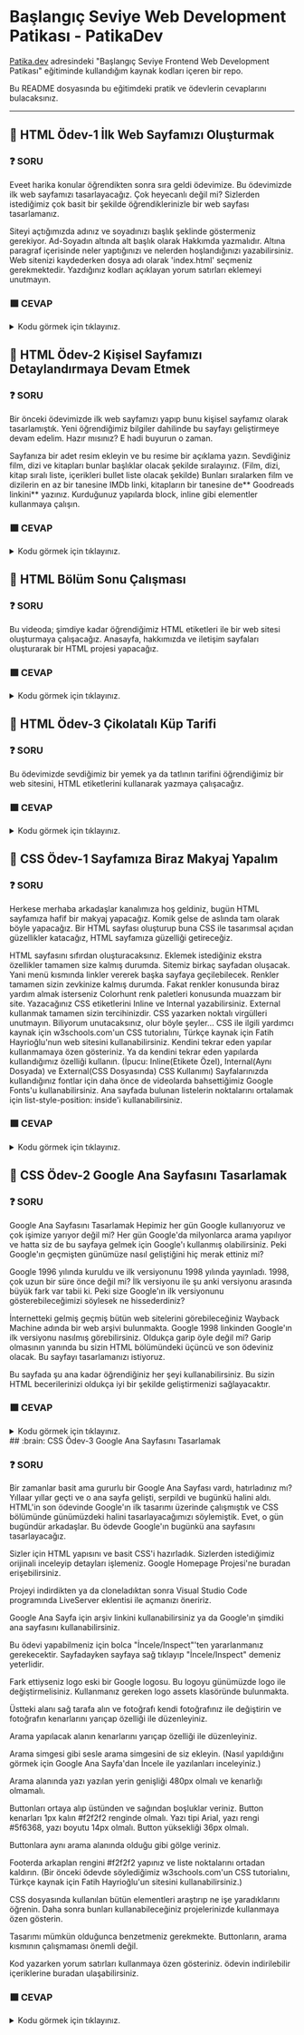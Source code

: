 # Başlangıç Seviye Web Development Patikası - PatikaDev

[Patika.dev](https://app.patika.dev/egitimler) adresindeki "Başlangıç Seviye Frontend Web Development Patikası" eğitiminde kullandığım kaynak kodları içeren bir repo.

Bu README dosyasında bu eğitimdeki pratik ve ödevlerin cevaplarını bulacaksınız.

--------------------------------------------------------------------------------------------------------------------------------------
## :brain: HTML Ödev-1  İlk Web Sayfamızı Oluşturmak


### :question: SORU 
Eveet harika konular öğrendikten sonra sıra geldi ödevimize. Bu ödevimizde ilk web sayfamızı tasarlayacağız. Çok heyecanlı değil mi? Sizlerden istediğimiz çok basit bir şekilde öğrendiklerinizle bir web sayfası tasarlamanız.

Siteyi açtığımızda adınız ve soyadınızı başlık şeklinde göstermeniz gerekiyor.
Ad-Soyadın altında alt başlık olarak Hakkımda yazmalıdır.
Altına paragraf içerisinde neler yaptığınızı ve nelerden hoşlandığınızı yazabilirsiniz.
Web sitenizi kaydederken dosya adı olarak 'index.html' seçmeniz gerekmektedir.
Yazdığınız kodları açıklayan yorum satırları eklemeyi unutmayın.

### :green_square: CEVAP
<details>
<summary>Kodu görmek için tıklayınız.</summary>

```html
  <!DOCTYPE html>
<html lang="en">
<head>
    <meta charset="UTF-8">
    <meta http-equiv="X-UA-Compatible" content="IE=edge">
    <meta name="viewport" content="width=device-width, initial-scale=1.0">
    <title>Document</title>
</head>
<body>
    <b><h1>Ezgi Buse Akkaya</h1></b>
   <h3> <b>Hakkımda</b></h3>
    <p>Merhaba ben Ezgi Buse Akkaya! Mersinde yaşıyorum. Yazılımla uğraşmayı ve okumayı çok seviyorum. tam bir Neslihan Demir hayranıyım! Web geliştirme ile ilgileniyorum. Kodluyoruz'un bu Eğitim serisi sayesinde harika şeyler öğrendim ve öğrenmeye devam ediyorum!</p> 

    <h2>Sevdiğim Diziler</h2>

    <h3>Star Trek: The Next Generation</h3>
    <p>Uzay Yolu: Yeni Nesil (Star Trek: The Next Generation) Gene Roddenberry tarafından yaratılmış olan kurgusal Uzay Yolu evreninde geçen bir bilimkurgu dizisidir. Türkiye'de 1990-1997 yılları arasında Star TV'de yayınlanmıştır.</p>
    <p>Bu dizide en çok dikkat çeken Enterprise gemisinin kaptan Jean-Luc Picard'dır. Tabii onun yanında filonun tek robot asker Data, tek Klingon asker Worf gibi birçok ikonik karakteri de mevcut.</p>

 </body>
</html>
```
</details>

## :brain: HTML Ödev-2  Kişisel Sayfamızı Detaylandırmaya Devam Etmek


### :question: SORU 
Bir önceki ödevimizde ilk web sayfamızı yapıp bunu kişisel sayfamız olarak tasarlamıştık. Yeni öğrendiğimiz bilgiler dahilinde bu sayfayı geliştirmeye devam edelim. Hazır mısınız? E hadi buyurun o zaman.

Sayfanıza bir adet resim ekleyin ve bu resime bir açıklama yazın.
Sevdiğiniz film, dizi ve kitapları bunlar başlıklar olacak şekilde sıralayınız. (Film, dizi, kitap sıralı liste, içerikleri bullet liste olacak şekilde)
Bunları sıralarken film ve dizilerin en az bir tanesine IMDb linki, kitapların bir tanesine de** Goodreads linkini** yazınız.
Kurduğunuz yapılarda block, inline gibi elementler kullanmaya çalışın.

### :green_square: CEVAP
<details>
<summary>Kodu görmek için tıklayınız.</summary>

```html
  <!DOCTYPE html>
<html lang="en">
<head>
    <meta charset="UTF-8">
    <meta http-equiv="X-UA-Compatible" content="IE=edge">
    <meta name="viewport" content="width=device-width, initial-scale=1.0">
    <title>Hakkımda</title>
</head>
<body>
    <h1>Ezgi Buse Akkaya</h1>
    
    <h2>Hakkımda</h2>

    <p>Merhaba. Ben Ezgi Buse Akkaya! Mersin'de yaşıyorum. Bilimkurgu izlemeyi ve okumayı çok seviyorum. Tam bir Star Trek hayranıyım! Web geliştirme ile ilgileniyorum. Kodluyoruz'un bu eğitim serisi sayesinde harika şeyler öğrendim ve öğrenmeye devam ediyorum! Siz de aramıza katılın!</p>

    <h3>İlgi Alanlarım</h3>


    <div>
        <ol>
            <li>Film
                <ul>
                    <li><a href="https://www.imdb.com/title/tt0118715/" target="_blank">The Big Lebowski</a></li>
                    <li>The Blues Brothers</li>
                    <li>Neredesin Firuze</li>
                </ul>
            </li>
            <li>Dizi
                <ul>
                    <li><a href="https://www.imdb.com/title/tt0092455/" target="_blank">Star Trek</a></li>
                    <li>Battlestar Galactica</li>
                    <li>The IT Crowd</li>
                </ul>
            </li>
            <li>Kitap
                <ul>
                    <li><a href="https://www.goodreads.com/review/show/2119945862" target="_blank">Yerdeniz</a></li>
                    <li>Dune</li>
                    <li>Androidler Elektrikli Koyun Düşler Mi?</li>
                </ul>
            </li>
        </ol>
    </div>

    <h2>Sevdiğim Diziler</h2>

    <h3>Star Trek: The Next Generation</h3>

    <img src="images/star-trek.jpg" alt="Star Trek kapak resmi">

    <p>Uzay Yolu: Yeni Nesil (Star Trek: The Next Generation) Gene Roddenberry tarafından yaratılmış olan kurgusal Uzay Yolu evreninde geçen bir bilimkurgu dizisidir. Türkiye'de 1990-1997 yılları arasında Star TV'de yayınlanmıştır.</p>
    
    <p>Bu dizide en çok dikkat çeken Enterprise gemisinin kaptanı <span style="font-weight: bold;">Jean-Luc Picard</span>'dır. Tabii onun yanında filonun tek robot asker <span style="font-style: italic;">Data</span>, tek Klingon asker <span style="font-style: italic;">Worf</span> gibi birçok ikonik karakteri de mevcut.</p>

</body> 
</html>
  ```
</details>

## :brain: HTML Bölüm Sonu Çalışması


### :question: SORU 
Bu videoda; şimdiye kadar öğrendiğimiz HTML etiketleri ile bir web sitesi oluşturmaya çalışacağız. Anasayfa, hakkımızda ve iletişim sayfaları oluşturarak bir HTML projesi yapacağız.

### :green_square: CEVAP
<details>
<summary>Kodu görmek için tıklayınız.</summary>

  //about_us.html
```html
  
<!DOCTYPE html>
<html lang="tr">
<head>
    <meta charset="UTF-8">
    <meta http-equiv="X-UA-Compatible" content="IE=edge">
    <meta name="viewport" content="width=device-width, initial-scale=1.0">
    <title>Hakkımızda | Kodluyoruz</title>
</head>
<body>
    <!-- Navbar - Start -->
    <header>
        <nav>
            <ul>
                <li>
                    <a href="index.html">Ana Sayfa</a>
                </li>
                <li>
                    <a href="about-us.html">Hakkımızda</a>
                </li>
                <li>
                    <a href="contact.html">İletişim</a>
                </li>
            </ul>
        </nav>
    </header>
    <!-- Navbar - End -->

    <!-- Content - Start -->
    <section>
        <!-- Articles - Start -->
        <article>
            <h2>Hakkımızda</h2>
            <img src="https://picsum.photos/id/77/600/300" alt="Yazi 1">
            <p>Lorem ipsum, dolor sit amet consectetur adipisicing elit. Temporibus, sint?</p>
            <p>Lorem ipsum dolor sit amet.</p>
            <p>Ut culpa impedit repellat quasi!</p>
            <p>Ducimus, error officia! Neque, nulla!</p>
            <ol>
                <li>Lorem, ipsum dolor.</li>
                <li>Rerum, neque ipsam?</li>
                <li>Illum, cupiditate quisquam.</li>
                <li>Magnam, sequi iure?</li>
            </ol>
            <hr>
        </article>
        <!-- Articles - End -->
    </section>
    <!-- Content - End -->

    <!-- Footer - Start -->
    <footer>
        <nav>
            <ul>
                <li>
                    <a href="index.html">Ana Sayfa</a>
                </li>
                <li>
                    <a href="about-us.html">Hakkımızda</a>
                </li>
                <li>
                    <a href="contact.html">İletişim</a>
                </li>
            </ul>
        </nav>
    </footer>
    <!-- Footer - End -->
</body>
</html>
  ```
  
  //contact.html
   ```html
  
  <!DOCTYPE html>
<html lang="tr">
<head>
    <meta charset="UTF-8">
    <meta http-equiv="X-UA-Compatible" content="IE=edge">
    <meta name="viewport" content="width=device-width, initial-scale=1.0">
    <title>İletişim | Kodluyoruz</title>
</head>
<body>
    <!-- Navbar - Start -->
    <header>
        <nav>
            <ul>
                <li>
                    <a href="index.html">Ana Sayfa</a>
                </li>
                <li>
                    <a href="about-us.html">Hakkımızda</a>
                </li>
                <li>
                    <a href="contact.html">İletişim</a>
                </li>
            </ul>
        </nav>
    </header>
    <!-- Navbar - End -->

    <!-- Content - Start -->
    <section>
        <!-- Articles - Start -->
        <article>
            <h2>İletişim</h2>
            <img src="https://picsum.photos/id/7/600/300" alt="Yazi 1">
            <p>
                Adres: 
            </p>
            <Address>
                Zemin İstanbul <br>
                Şahkulu, Şişhane Metro Durağı, Meşrutiyet Cd. No:125, 34421 <br> 
                Beyoğlu/İstanbul
            </Address>
            <ul>
                <li><a href="tel:02122223344">0212 222 33 44</a></li>
                <li><a href="mailto:info@kodluyoruz.org">info@kodluyoruz.org</a></li>
            </ul>
            <hr>
        </article>
        <!-- Articles - End -->
    </section>
    <!-- Content - End -->

    <!-- Footer - Start -->
    <footer>
        <nav>
            <ul>
                <li>
                    <a href="index.html">Ana Sayfa</a>
                </li>
                <li>
                    <a href="about-us.html">Hakkımızda</a>
                </li>
                <li>
                    <a href="contact.html">İletişim</a>
                </li>
            </ul>
        </nav>
    </footer>
    <!-- Footer - End -->
</body>
</html>
   ```
  //index.html
   ```html
  <!DOCTYPE html>
<html lang="tr">
<head>
    <meta charset="UTF-8">
    <meta http-equiv="X-UA-Compatible" content="IE=edge">
    <meta name="viewport" content="width=device-width, initial-scale=1.0">
    <title>Kodluyoruz</title>
</head>
<body>
    <!-- Navbar - Start -->
    <header>
        <nav>
            <ul>
                <li>
                    <a href="index.html">Ana Sayfa</a>
                </li>
                <li>
                    <a href="about-us.html">Hakkımızda</a>
                </li>
                <li>
                    <a href="contact.html">İletişim</a>
                </li>
            </ul>
        </nav>
    </header>
    <!-- Navbar - End -->

    <!-- Content - Start -->
    <section>
        <!-- Articles - Start -->
        <article>
            <h2>Birinci Yazı</h2>
            <img height="300" src="img/photo.jpeg" alt="Yazi 1">
            <p>Lorem ipsum, dolor sit amet consectetur adipisicing elit. Temporibus, sint?</p>
            <p>Lorem ipsum dolor sit amet.</p>
            <p>Ut culpa impedit repellat quasi!</p>
            <p>Ducimus, error officia! Neque, nulla!</p>
            <ol>
                <li>Lorem, ipsum dolor.</li>
                <li>Rerum, neque ipsam?</li>
                <li>Illum, cupiditate quisquam.</li>
                <li>Magnam, sequi iure?</li>
            </ol>
            <hr>
        </article>
        <article>
            <h2>İkinci Yazı</h2>
            <img src="https://picsum.photos/id/27/600/300" alt="Yazi 1">
            <p>Lorem ipsum, dolor sit amet consectetur adipisicing elit. Temporibus, sint?</p>
            <p>Lorem ipsum dolor sit amet.</p>
            <p>Ut culpa impedit repellat quasi!</p>
            <p>Ducimus, error officia! Neque, nulla!</p>
            <ul>
                <li>Lorem, ipsum dolor.</li>
                <li>Rerum, neque ipsam?</li>
                <li>Illum, cupiditate quisquam.</li>
                <li>Magnam, sequi iure?</li>
            </ul>
            <hr>
        </article>
        <article>
            <h2>Üçüncü Yazı</h2>
            <img src="https://picsum.photos/id/217/600/300" alt="Yazi 1">
            <p>Lorem ipsum, dolor sit amet consectetur adipisicing elit. Temporibus, sint?</p>
            <p>Lorem ipsum dolor sit amet.</p>
            <p>Ut culpa impedit repellat quasi!</p>
            <p>Ducimus, error officia! Neque, nulla!</p>
            <hr>
        </article>
        <!-- Articles - End -->
    </section>
    <!-- Content - End -->

    <!-- Footer - Start -->
    <footer>
        <nav>
            <ul>
                <li>
                    <a href="index.html">Ana Sayfa</a>
                </li>
                <li>
                    <a href="about-us.html">Hakkımızda</a>
                </li>
                <li>
                    <a href="contact.html">İletişim</a>
                </li>
            </ul>
        </nav>
    </footer>
    <!-- Footer - End -->
</body>
</html>
   ```
</details>

## :brain: HTML Ödev-3 Çikolatalı Küp Tarifi


### :question: SORU 
Bu ödevimizde sevdiğimiz bir yemek ya da tatlının tarifini öğrendiğimiz bir web sitesini, HTML etiketlerini kullanarak yazmaya çalışacağız.

### :green_square: CEVAP
<details>
<summary>Kodu görmek için tıklayınız.</summary>

  //index.html
```html
  <!DOCTYPE html>
<html lang="en">
<head>
    <meta charset="UTF-8">
    <meta http-equiv="X-UA-Compatible" content="IE=edge">
    <meta name="viewport" content="width=device-width, initial-scale=1.0">
    <title>Çikolatalı Küp</title>
    
    <!-- External CSS -->
    <link rel="stylesheet" href="style.css">

</head>
<body>
    <!-- Header - Start -->
        <header>
            <h1 class="ana-baslik"><em>...Çikolata Küpleri...</em></h1>
            <p>
                <strong><i>çikolatalı ve şam fıstıklı tadımlık lezzetler... Yalnızca 4 malzeme ile hazırlanan çikolata küpleri, renkli kağıtlarda veya kürdan batırılarak servis edilir. Özellikler kalabalık sofralarda yer verilen çikolata küpleri, doğum günü gibi özel etkinliklerde de sunulabilir.</i></strong>
            </p>
        </header>    
    <!-- Header - End -->

    <!-- Content - Start -->
        <section>
            <article>
                <p>
                    <b>Tarif:</b> Rukiye Beyza Sarıkaya
                </p>
                    <div class="container">
                        <div class="square-mark">
                            <div class="centered-dot"></div>
                        </div>
                        <div class="liste">
                            <ul>
                                <li class="liste1"><span class="icerik">Kaç Kişilik:</span>4kişilik</li>
                                <li class="liste1 marg"><span class="icerik">Hazırlama Süresi:</span>30 dakika</li>
                                <li class="liste1 marg"><span class="icerik">Pişirme Süresi:</span>10 dakika</li>
                            </ul>
                        </div>
                    </div>
            </article>

            <article class="bolum">
                <div class="kirmizi">
                    Çikolata Küpleri Tarifi İçin Malzemeler..
                </div>
                <ul class="liste2ul">
                    <li class="liste2li">350 gr bitter çikolata</li>
                    <li class="liste2li">150 ml krema</li>
                    <li class="liste2li">1 çorba kaşığı tereyağı</li>
                    <li class="liste2li">150 gr şamfıstık (Badem veya fındık da olabilir</li>
                </ul>
            </article>
            <article class="bolum">
                <div class="kirmizi">
                    Çikolata Küpleri Nasıl Yapılır?
                </div>
                <ol class="liste2ul padzero">
                    <li class="liste2li">Bitter çikolatayı benmari usulü eritin.</li>
                    <li class="liste2li">Eriyen çikolatanın üzerine krema veya tereyağını ekleyip iyice karıştırıp tencereyi bir tezgaha alın.</li>
                    <li class="liste2li">Şamfıstıkları havanda çok az dövüp irili ufaklı parçalara bölün.</li>
                    <li class="liste2li">Ufalanan fıstıkları çikolatalı karışıma ekleyip karıştırın.</li>
                    <li class="liste2li">Hazırladığınız çikolatayı varsa alüminyum hazır bir kare tepsiye, yoksa kenarlarından taşarak yağlı kağıt yerleştirdiğiniz küçük bir tepsiye dökün.</li>
                    <li class="liste2li">Buzdolabında iki saat bekletin</li>
                    <li class="liste2li">Çikolatayı kalıptan çıkartın. Kare parçalara bölün.</li>
                </ol>
            </article>
        </section>
    <!-- Content - End -->
    <!-- Footer - Start -->
        <footer>
            <div class="footer">
                <h2 class="sonbaslik">Afiyet olsun</h3>
            </div>
        </footer>
    <!-- Footer - End -->
    
</body>
</html>
  ```
  //style.css
  ```css
  body{
    background-color: #E0C9A9;
}
.ana-baslik{
    color: #5E2610;
}
.container{
    display: flex;
    flex-direction: row;
}
.square-mark{
    position: relative;
    width: 6px;
    height: 6px;
    display: flex;
    align-self: center;
    background-color: black;
    
}
.centered-dot{
    width: 1.3px;
    height: 1.3px;
    background-color: rgb(255,255,255);
    margin: 0;
    position:absolute;
    top: 50%;
    left: 50%;
    margin-right: -50%;
    transform: translate(-50%, -50%);
}
.liste{
    display: flex;
    justify-self: center;
    margin: auto;
}
ul{
    padding: 0px;
    margin: 0px;
}
li.liste1{
    text-decoration: underline;
    list-style-type: none;
    display:inline-flex;
    margin-left: 10px;
    margin-right: auto;
    text-align: center;
    ;
}
.icerik{
    font-weight: bold;
    color: #9C3B0F;
}
.bolum{
    margin-left: 33%;
    margin-top: 20px;
}
.kirmizi{
    display: inline;
    background-color: #963102;
    color: white;
    font-weight: bold;
    border-radius: 10px;
}
.liste2ul{
    margin-top: 20px;
    margin-left: 3%;
}
.liste2li{
    margin-bottom: 5px;
}
.padzero{
    padding: 0;
}
.footer{
    letter-spacing: 2px;
    color: #2C1504;
}
.sonbaslik{
    margin-left: 60%;
    font-weight:500;
          }
  
  ```
  </details>
  
## :brain: CSS Ödev-1 Sayfamıza Biraz Makyaj Yapalım


### :question: SORU 
  
Herkese merhaba arkadaşlar kanalımıza hoş geldiniz, bugün HTML sayfamıza hafif bir makyaj yapacağız. Komik gelse de aslında tam olarak böyle yapacağız. Bir HTML sayfası oluşturup buna CSS ile tasarımsal açıdan güzellikler katacağız, HTML sayfamıza güzelliği getireceğiz.

HTML sayfasını sıfırdan oluşturacaksınız. Eklemek istediğiniz ekstra özellikler tamamen size kalmış durumda.
Sitemiz birkaç sayfadan oluşacak. Yani menü kısmında linkler vererek başka sayfaya geçilebilecek.
Renkler tamamen sizin zevkinize kalmış durumda. Fakat renkler konusunda biraz yardım almak isterseniz Colorhunt renk paletleri konusunda muazzam bir site.
Yazacağınız CSS etiketlerini Inline ve Internal yazabilirsiniz. External kullanmak tamamen sizin tercihinizdir.
CSS yazarken noktalı virgülleri unutmayın. Biliyorum unutacaksınız, olur böyle şeyler...
CSS ile ilgili yardımcı kaynak için w3schools.com'un CSS tutorialını, Türkçe kaynak için Fatih Hayrioğlu'nun web sitesini kullanabilirsiniz.
Kendini tekrar eden yapılar kullanmamaya özen gösteriniz. Ya da kendini tekrar eden yapılarda kullandığımız özelliği kullanın. (İpucu: Inline(Etikete Özel), Internal(Aynı Dosyada) ve External(CSS Dosyasında) CSS Kullanımı)
Sayfalarınızda kullandığınız fontlar için daha önce de videolarda bahsettiğimiz Google Fonts'u kullanabilirsiniz.
Ana sayfada bulunan listelerin noktalarını ortalamak için list-style-position: inside'i kullanabilirsiniz.

### :green_square: CEVAP
<details>
<summary>Kodu görmek için tıklayınız.</summary>

  //about-us.html
```html
  <!DOCTYPE html>
<html lang="en">
<head>
    <meta charset="UTF-8">
    <meta http-equiv="X-UA-Compatible" content="IE=edge">
    <meta name="viewport" content="width=device-width, initial-scale=1.0">
    <title>Hakkımızda</title>
    <link rel="stylesheet" href="css/style.css">
</head>
<body>
     <!-- Header Bölümü -->
    <header>
        <!-- Anasayfa Başlık -->
        <h1 class="anabaslik">Müzik Dükkanım</h1>
    </header>
    <!-- Nav Bölümü -->
    <nav class="nav">
        <ul class="navlist">
            <li class="navlistli"><a href="index.html">Ana Sayfa</a></li>
            <li class="navlistli ml15"><a href="products.html">Ürünlerimiz</a></li>
            <li class="navlistli ml15"><a href="about-us.html">Hakkımızda</a></li>
        </ul>
    </nav>
    <!-- Hakkımızda Main -->
    <main>
        <article>
            <h2 class="hakkimizdabaslik">Hakkımızda</h2>
            <p>Müzik Dükkanım 2021 yılında Cengiz C. Mataracı ve Furkan Tolga Yüce tarafından kurulmuştur. Çeşitli müzik aletlerini uygun fiyatlar ile buluşturmak için kurulmuştur.</p>
        </article>
        <article>
            <h4 class="hakkimizdaaltbaslik">Vizyonumuz</h4>
            <p>İnsanlara kaliteli müzik aletleri sağlamak. Lorem, ipsum dolor sit amet consectetur adipisicing elit. Soluta animi ea nostrum unde sapiente quas, cupiditate iste nisi vitae earum? Optio cumque eius debitis culpa recusandae. Atque neque minima soluta consequatur quos eius, eveniet vitae laborum in nihil harum corporis rerum expedita facilis perspiciatis corrupti deserunt consequuntur architecto dolorem ducimus accusantium fugit culpa asperiores ratione? Labore neque harum sed asperiores.</p>
        </article>
        <article>
            <h4 class="hakkimizdaaltbaslik">Misyonumuz</h4>
            <p>Lorem ipsum dolor, sit amet consectetur adipisicing elit. Aperiam dolore laborum veritatis facere mollitia veniam optio, qui eum tempora, maxime unde quibusdam repudiandae nobis, nihil enim praesentium ratione velit? Earum, molestiae. Officia voluptatum quae autem illum saepe aliquid enim rerum quaerat, dicta tenetur ipsum. Minima aliquid iusto dolorum hic tempora amet voluptatibus delectus, atque deserunt reprehenderit perspiciatis facilis iure id harum totam velit perferendis rem quos quia nulla adipisci molestias aut itaque. Placeat nam, reprehenderit quo voluptas in cumque sequi est magnam, mollitia ad, sit eveniet assumenda corporis molestias laborum?</p>
        </article>
    </main>
</body>
</html>
  ```
   //index.html
   ```html
  <!DOCTYPE html>
<html lang="en">
<head>
    <meta charset="UTF-8">
    <meta http-equiv="X-UA-Compatible" content="IE=edge">
    <meta name="viewport" content="width=device-width, initial-scale=1.0">
    <title>Anasayfa</title>
    <link rel="stylesheet" href="css/style.css">
</head>
<body> 
    <!-- Header Bölümü -->
    <header>
        <!-- Anasayfa Başlık -->
        <h1 class="anabaslik">Müzik Dükkanım</h1>
    </header>
    <!-- Nav Bölümü -->
    <nav class="nav">
        <ul class="navlist">
            <li class="navlistli"><a href="index.html">Ana Sayfa</a></li>
            <li class="navlistli ml15"><a href="products.html">Ürünlerimiz</a></li>
            <li class="navlistli ml15"><a href="about-us.html">Hakkımızda</a></li>
        </ul>
    </nav>
    <!-- Anasayfa Main -->
    <main>
        <article>
            <h2 class="anasayfabaslik">Ana Sayfa</h2>
            <p class="anasayfap1">Müzik Dükkanım sitemize hoşgeldiniz! Bu sitede çeşitli müzik aletlerini bulabilirsiniz. Uygun fiyatlarımız ve kalite ürünlerimiz için <a href="products.html">Ürünlerimiz</a> sayfamızı ziyaret edebilirsiniz.</p>
        </article>
        <article>
            <h4 class="anasayfaaltbaslik">Sitemizde Bulunan Müzik Aletleri</h4>
            <div class="listdiv">
                <ul class="anasayfalistul">
                    <li class="anasayfalistli">Gitar</li>
                    <li class="anasayfalistli">Davul</li>
                    <li class="anasayfalistli">Piyano</li>
                    <li class="anasayfalistli">Keman</li>
                </ul>
            </div> 
        </article>
    </main>
</body>
</html>
  ```
  //products.html
  ```html
  <!DOCTYPE html>
<html lang="en">
<head>
    <meta charset="UTF-8">
    <meta http-equiv="X-UA-Compatible" content="IE=edge">
    <meta name="viewport" content="width=device-width, initial-scale=1.0">
    <title>Ürünlerimiz</title>
    <link rel="stylesheet" href="css/style.css">
</head>
<body>
     <!-- Header Bölümü -->
    <header>
        <!-- Anasayfa Başlık -->
        <h1 class="anabaslik">Müzik Dükkanım</h1>
    </header>
    <!-- Nav Bölümü -->
    <nav class="nav">
        <ul class="navlist">
            <li class="navlistli"><a href="index.html">Ana Sayfa</a></li>
            <li class="navlistli ml15"><a href="products.html">Ürünlerimiz</a></li>
            <li class="navlistli ml15"><a href="about-us.html">Hakkımızda</a></li>
        </ul>
    </nav>
    <!-- Ürünlerimiz İçerik -->
    <main>
        <article>
            <h2 class="urunlerimizbaslik">Ürünlerimiz</h2>
            <div class="urunlerlistediv">
                <ol class="urunlerlisteol">
                    <li><img width="300" height="300" src="img/fenderstrat.jpg" alt="Gitar"><br>Fender Masterbuilt 59 Stratocaster <strong>6000₺</strong></li>
                    <li><img width="300" height="300" src="img/gibsonlespaul.jpg" alt="Gitar"><br>Gibson Les Paul Special <strong>5250₺</strong></li>
                    <li><img width="300" height="300" src="img/davulset1.jpg" alt="Davul"><br>Mapex AR529STK Armory Akustik Davul Seti <strong>9800₺</strong></li>
                    <li><img width="300" height="300" src="img/davulset2.jpg" alt="Davul"><br>Yamaha Rydeen 20 Inch Davul Seti <strong>11500₺</strong></li>
                    <li><img width="300" height="300" src="img/keman1.jpg" alt="Keman"><br>Yamaha V5SA Keman (4/4) <strong>6000₺</strong></li>
                    <li><img width="300" height="300" src="img/keman2.jpg" alt="Keman"><br>OFFENBACH El Yapımı 4/4 Keman <strong>5000₺</strong></li>
                    <li><img width="300" height="300" src="img/piyano1.jpg" alt="Piyano"><br>Kurzweil KA130SR Dijital Piyano <strong>6800₺</strong></li>
                    <li><img width="300" height="300" src="img/piyano2.jpg" alt="Piyano"><br>Yamaha GB1 Akustik Kuyruklu Piyano (Parlak Siyah) <strong>180000₺</strong></li>
                </ol>
            </div>
        </article>
    </main>
</body>
</html>
  ```
    //style.css
```css
  /* --------------- Genel --------------- */
body{
    font-family:Arial, Helvetica, sans-serif;
}

/* --------------- Header --------------- */
.anabaslik{
    font-weight: bold;
    color: #bd1b55;
    text-align: center;
}

/* --------------- Nav --------------- */
.ml15{
    margin-left: 15px;
}
.nav{
    display: flex;
    justify-content: center;
    
}
.navlist{
    list-style: none;
    text-align: center;
    padding: 0;
    margin: 0;
}
.navlistli{
    display: inline;
}

/*--------------- Anasayfa Main --------------- */
.anasayfabaslik{
    color: #722ff8;
    text-align: center;
}
.anasayfap1{
    text-align: center;
}
.anasayfaaltbaslik{
    color: #bb921b;
    text-align: center;
}
.listdiv{
    display: flex;
    justify-content: center;
}
.anasayfalistul{
    list-style-position: inside;
    padding: 0;
    margin: 0;
}

/* --------------- Hakkımızda Main --------------- */
.hakkimizdabaslik{
    color: #722ff8;
    text-align: center;
}
.hakkimizdaaltbaslik{
    color: #bb921b;
}

/* --------------- Ürünlerimiz Main --------------- */
.urunlerimizbaslik{
    color: #722ff8;
    text-align: center;
}
.urunlerlistediv{
    display: flex;
    justify-content: center;
}
.urunlerlisteol{
    padding: 0;
    padding-left: 150px;
}
  ```
  </details>
  
## :brain: CSS Ödev-2 Google Ana Sayfasını Tasarlamak


### :question: SORU 
Google Ana Sayfasını Tasarlamak
Hepimiz her gün Google kullanıyoruz ve çok işimize yarıyor değil mi? Her gün Google'da milyonlarca arama yapılıyor ve hatta siz de bu sayfaya gelmek için Google'ı kullanmış olabilirsiniz. Peki Google'ın geçmişten günümüze nasıl geliştiğini hiç merak ettiniz mi?

Google 1996 yılında kuruldu ve ilk versiyonunu 1998 yılında yayınladı. 1998, çok uzun bir süre önce değil mi? İlk versiyonu ile şu anki versiyonu arasında büyük fark var tabii ki. Peki size Google'ın ilk versiyonunu gösterebileceğimizi söylesek ne hissederdiniz?

İnternetteki gelmiş geçmiş bütün web sitelerini görebileceğiniz Wayback Machine adında bir web arşivi bulunmakta. Google 1998 linkinden Google'ın ilk versiyonu nasılmış görebilirsiniz. Oldukça garip öyle değil mi? Garip olmasının yanında bu sizin HTML bölümündeki üçüncü ve son ödeviniz olacak. Bu sayfayı tasarlamanızı istiyoruz.

Bu sayfada şu ana kadar öğrendiğiniz her şeyi kullanabilirsiniz. Bu sizin HTML becerilerinizi oldukça iyi bir şekilde geliştirmenizi sağlayacaktır.

### :green_square: CEVAP
<details>
<summary>Kodu görmek için tıklayınız.</summary>

  //index.html
```html
  <!DOCTYPE html>
<html lang="en">
<head>
    <meta charset="UTF-8">
    <meta http-equiv="X-UA-Compatible" content="IE=edge">
    <meta name="viewport" content="width=device-width, initial-scale=1.0">
    <link rel="stylesheet" href="css/style.css">
    <title>Google</title>
</head>
<body>
    <header class="header">
        <!-- Logo -->
        <nav><img src="img/google.jpg" alt="logo"></nav>
    </header>
    <section class="section-search">
        <!-- Search Area -->
        <p class="inline">Search the web using Google!</p><br>
        <input class="input-1" type="text"><br>
        <button>Google Search</button>
        <button>I'm feeling lucky</button>
    </section>
    
    <section class="section-types">
        <!-- Search Types -->
        <article class="art-1">
            <ul class="stypelist">
                <li><a href="#">Special Searches</a></li>
                <li><a href="#">Stanford Search</a></li>
                <li><a href="#">Linux Search</a></li>
            </ul>
        </article>
        
        <!-- Help And Info Area -->
        <article class="art-2">
            <ul class="helplist">
                <li><a href="#">Help!</a></li>
                <li><a href="#">About Google!</a></li>
                <li><a href="#">Company Info</a></li>
                <li><a href="#">Google! Logos</a></li>
            </ul>
        </article>

        <!-- Subscribe Area -->
        <article class="art-3">
            <p class="m-0 p-0">Get Google!<br>updates monthly:</p>
            <input placeholder="your e-mail" type="email"><br>
            <button>Subscribe</button>
            <a href="#" style="margin-left: 10px;">Archive</a>
        </article>
    </section>

    <!-- Copyright Footer -->
    <Footer class="footer">
        <p>Copyright ©1998 Google Inc.</p>
    </Footer>
</body>
</html>
```
  //style.css
  ```css
  /* --------------- General --------------- */
.inline {
    display: inline;
}

.m-0 {
    margin: 0;
}

.p-0 {
    padding: 0;
}

/* --------------- Header --------------- */
.header {
    text-align: center;
}

/* --------------- Search Area --------------- */
.section-search {
    width: 90%;
    margin: auto;
    text-align: center;
    background: #eeeeee;
}
.input-1 {
    width: 25%;
}

/* --------------- Search Types --------------- */
.section-types {
    width: 90%;
    margin: auto;
    display: flex;
    flex-direction: row;
    align-items: center;
}

.art-1 {
    background: #7ee5da;
    text-align: center;
    margin-top: 3px;
    width: 38%;
    padding: 19px;
}

.stypelist {
    list-style-type: none;
    margin: 0;
    padding: 0;
}

.art-2 {
    background: #70ccc2;
    text-align: center;
    margin-left: 3px;
    width: 15%;
    margin-top: 3px;
    padding: 10px;
}

.helplist {
    list-style-type: none;
    margin: 0;
    padding: 0;
}

.art-3 {
    background: #62b3aa;
    text-align: center;
    margin-left: 3px;
    width: 47%;
    margin-top: 3px;
    padding: 7px;
}

/* --------------- Footer --------------- */
.footer {
    text-align: center;
    margin-top: 30px;
}
```
  </details>
  ## :brain: CSS Ödev-3 Google Ana Sayfasını Tasarlamak


### :question: SORU 
Bir zamanlar basit ama gururlu bir Google Ana Sayfası vardı, hatırladınız mı? Yıllaar yıllar geçti ve o ana sayfa gelişti, serpildi ve bugünkü halini aldı. HTML'in son ödevinde Google'ın ilk tasarımı üzerinde çalışmıştık ve CSS bölümünde günümüzdeki halini tasarlayacağımızı söylemiştik. Evet, o gün bugündür arkadaşlar. Bu ödevde Google'ın bugünkü ana sayfasını tasarlayacağız.

Sizler için HTML yapısını ve basit CSS'i hazırladık. Sizlerden istediğimiz orijinali inceleyip detayları işlemeniz.
Google Homepage Projesi'ne buradan erişebilirsiniz.

Projeyi indirdikten ya da cloneladıktan sonra Visual Studio Code programında LiveServer eklentisi ile açmanızı öneririz.

Google Ana Sayfa için arşiv linkini kullanabilirsiniz ya da Google'ın şimdiki ana sayfasını kullanabilirsiniz.

Bu ödevi yapabilmeniz için bolca "İncele/Inspect"'ten yararlanmanız gerekecektir. Sayfadayken sayfaya sağ tıklayıp "İncele/Inspect" demeniz yeterlidir.

Fark ettiyseniz logo eski bir Google logosu. Bu logoyu günümüzde logo ile değiştirmelisiniz. Kullanmanız gereken logo assets klasöründe bulunmakta.

Üstteki alanı sağ tarafa alın ve fotoğrafı kendi fotoğrafınız ile değiştirin ve fotoğrafın kenarlarını yarıçap özelliği ile düzenleyiniz.

Arama yapılacak alanın kenarlarını yarıçap özelliği ile düzenleyiniz.

Arama simgesi gibi sesle arama simgesini de siz ekleyin. (Nasıl yapıldığını görmek için Google Ana Sayfa'dan İncele ile yazılanları inceleyiniz.)

Arama alanında yazı yazılan yerin genişliği 480px olmalı ve kenarlığı olmamalı.

Buttonları ortaya alıp üstünden ve sağından boşluklar veriniz. Button kenarları 1px kalın #f2f2f2 renginde olmalı. Yazı tipi Arial, yazı rengi #5f6368, yazı boyutu 14px olmalı. Button yüksekliği 36px olmalı.

Buttonlara aynı arama alanında olduğu gibi gölge veriniz.

Footerda arkaplan rengini #f2f2f2 yapınız ve liste noktalarını ortadan kaldırın. (Bir önceki ödevde söylediğimiz w3schools.com'un CSS tutorialını, Türkçe kaynak için Fatih Hayrioğlu'un sitesini kullanabilirsiniz.)

CSS dosyasında kullanılan bütün elementleri araştırıp ne işe yaradıklarını öğrenin. Daha sonra bunları kullanabileceğiniz projelerinizde kullanmaya özen gösterin.

Tasarımı mümkün olduğunca benzetmeniz gerekmekte. Buttonların, arama kısmının çalışmaması önemli değil.

Kod yazarken yorum satırları kullanmaya özen gösteriniz. ödevin indirilebilir içeriklerine buradan ulaşabilirsiniz.

### :green_square: CEVAP
<details>
<summary>Kodu görmek için tıklayınız.</summary>

  //index.html
```html
  <!DOCTYPE html>
<html lang="en">
<head>
    <meta charset="UTF-8">
    <meta http-equiv="X-UA-Compatible" content="IE=edge">
    <meta name="viewport" content="width=device-width, initial-scale=1.0">
    <title>Google</title>
    <link rel="stylesheet" href="css/style.css">
</head>
<body>
    <!-- Header -->
    <header class="header">
        <nav class="nav">
            <div class="nav-left">
                <a class="nav-left-a" href="#">About</a>
                <a class="nav-left-a" href="#">Store</a>
            
                <div class="nav-right">
                    <div class="nav-right-in">
                        <div class="nav-right-divs mt-8"><a href="#">Gmail</a></div>
                        <div class="nav-right-divs mt-8"><a href="#">Images</a></div>
                        <div class="nav-right-divs mt-6 imghover"><a href="#"><img class="bradius" src="img/dottedlogo.png" alt=""></a></div>
                        <div class="nav-right-divs"><a href="#"><img class="bradius" src="img/profilepic.jpg" alt=""></a></div>
                    </div>
                </div>
            </div>
        </nav>
    </header>

    <!-- Main -->
    <section class="main">
        <!-- Logo -->
        <div class="img">
            <img src="img/googleAmblem.png" alt="Google">
        </div>
        <!-- Search -->
        <form class="form" action="" method="get">
            <!-- Input -->
            <div class="input-area">
                <div class="simage">
                    <img src="img/searchlogo.png" alt="">
                </div>
                <div class="inputdiv">
                    <input class="input" name="" id="">
                </div>
                <div class="inputright">
                    <div class="mimage"><img width="24" src="img/voicelogo.png" alt=""></div>
                </div>
            </div>
            <div class="buttonsdiv">
                <button class="button">Google Search</button>
                <button class="button">I'm Feeling Lucky</button>
            </div>
        </form>
    </section>
    <!-- Footer -->
    <footer class="footer">
        <div class="lside">
            <a href="#">Advertising</a>
            <a href="#">Business</a>
            <a href="#">How Search works</a>
        </div>
        <div class="rside">
            <a href="#">Privacy</a>
            <a href="#">Terms</a>
            <a href="#">Settings</a>
        </div>
    </footer>
</body>
</html>
  ```
  //style.css
  ```css
  /* General */
body{
    font-family: arial,sans-serif;
    background: #fff;
    color: #222;
}
.bradius{
    border-radius: 100%;
}
.mt-6{
    margin-top: 6px;
}
.mt-8{
    margin-top: 8px;
}
a{
    text-decoration: none;
    color: #222;
}

/* Header */
.nav {
    position: relative;
    top: 16px;
    font-size: 13px;
}
.nav-left{
    margin: -1px 0 0 2px;
    font-size: 13px;
}
.nav-left-a{
    display: inline-block;
    padding-left: 15px;
    color: #000;
    opacity: 0.75;
    text-decoration: none;
    cursor: pointer;
}
.nav-left-a:hover{
    text-decoration: underline;
}
.nav-right{
    font-size: 13px;
    color: #000;
    float: right;
    margin-right: 10px;
    margin-top: -7px;
}
.nav-right-in{
    display: flex;
    top: 0;
    left: 0;
    right: 0;
    width: 100%;
}
.nav-right-divs{
    margin-left: 20px;

}
.imghover:hover{
    opacity: 0.5;
}
.nav-right-divs>a:hover{
    text-decoration: underline;
    color: #222;
}

/* Main */
.main{
    height: 233px;
    margin-top: 89px;
    text-align: center;
}
.img{
    margin-top: 176px;
}
.form{
    height: 118px;
}
.input-area{
    width: 582px;
    margin: 0 auto;
    margin-top: 23px;
    padding-top: 6px;
    border: 1px solid #dfe1e5;
    border-radius: 24px;
    z-index: 3;
    height: 38px;
    text-align: center;
}
.input-area:hover{
    box-shadow: 1px 1px 12px -1px #ccc;
}
.simage{
    display: inline;
    float: left;
    margin-top: 5px;
    margin-left: 11px;
}
.inputdiv{
    display: inline;
}
.input{
    border: none;
    background-color: transparent;
    color: rgba(0,0,0,.87);
    outline: none;
    width: 484px;
    height: 30px;
    font-size: 16px;
    margin-top: 0px;
    line-height: 34px; 
}
.inputright{
    display: inline;
}
.mimage{
    display: inline;
    float: right;
    margin-right: 16px;
    margin-top: 4px;
    cursor: pointer;
}
.buttonsdiv{
    margin-top: 19px;
    margin-left: -13px;
}
.button{
    height: 36px;
    min-width: 54px;
    font-size: 14px;
    background-color: #f2f2f2;
    border: 1px solid #f2f2f2;
    color: #5F6368;
    border-radius: 4px;
    margin: 11px 4px;
    padding: 0 16px;
    line-height: 27px;
    text-align: center;
    cursor: pointer;
    user-select: none;
}
.button:hover{
    color: #222;
    box-shadow: 1px 1px 3px 0px #ccc;
    border: 1px solid #bbb;
}

/* Footer */
.footer{
    background: #f2f2f2;
    min-width: 980px;
    border-top: 1px solid #e4e4e4;
    color: #222;
    bottom: 0;
    left: 0;
    position: absolute;
    right: 0;
    font-size: 14px;
    line-height: 40px;
    font-size: 10pt;
}
.lside{
    display: inline;
    float: left;
}
.rside{
    display: inline;
    float: right;
    margin-right: 30px;
}
.lside>a{
    color: #5f6368;
    text-decoration: none;
    white-space: nowrap;
    padding-left: 27px;
    margin: 0 !important;
    cursor: pointer;
    font-size: 14px;
}
.rside>a{
    color: #5f6368;
    text-decoration: none;
    white-space: nowrap;
    padding-left: 27px;
    margin: 0 !important;
    cursor: pointer;
    font-size: 14px;
}
.footer a:hover{
    text-decoration: underline;
}
```
  </details>
